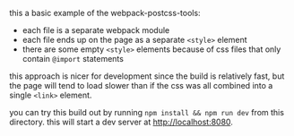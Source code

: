 this a basic example of the webpack-postcss-tools:

- each file is a separate webpack module
- each file ends up on the page as a separate `<style>` element
- there are some empty `<style>` elements because of css files that only
  contain `@import` statements

this approach is nicer for development since the build is relatively fast, but
the page will tend to load slower than if the css was all combined into a
single `<link>` element.

you can try this build out by running `npm install && npm run dev` from this
directory. this will start a dev server at
[http://localhost:8080](http://localhost:8080).
